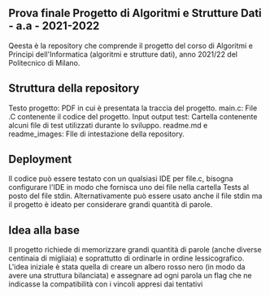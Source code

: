 ## Prova finale Progetto di Algoritmi e Strutture Dati - a.a - 2021-2022
Qeesta è la repository che comprende il progetto del corso di Algoritmi e Principi dell'Informatica (algoritmi e strutture dati), anno 2021/22 del Politecnico di Milano.

## Struttura della repository
Testo progetto: PDF in cui è presentata la traccia del progetto.
main.c: File .C contenente il codice del progetto.
Input output test: Cartella contenente alcuni file di test utilizzati durante lo sviluppo.
readme.md e readme_images: FIle di intestazione della repository.

## Deployment
Il codice può essere testato con un qualsiasi IDE per file.c, bisogna configurare l'IDE in modo che fornisca uno dei file nella cartella Tests al posto del file stdin. Alternativamente può essere usato anche il file stdin ma il progetto è ideato per considerare grandi quantità di parole.

## Idea alla base
Il progetto richiede di memorizzare grandi quantità di parole (anche diverse centinaia di migliaia) e soprattutto di ordinarle in ordine lessicografico. L'idea iniziale è stata quella di creare un albero rosso nero (in modo da avere una struttura bilanciata) e assegnare ad ogni parola un flag che ne indicasse la compatibilità con i vincoli appresi dai tentativi
